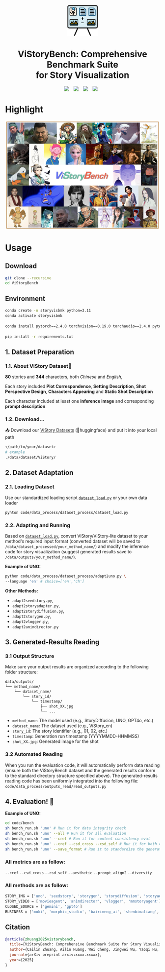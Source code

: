 <div align="center">
  <img src="asset/logo.png"  height=100>
</div>
<p align="center">
  <h1 align="center"><strong>ViStoryBench: Comprehensive Benchmark Suite<br> for Story Visualization</strong></h1>
<p align="center">

<div align="center">
  <a href="https://vistorybench.github.io/"><img src="https://img.shields.io/static/v1?label=Project%20Page&message=Web&color=green"></a> &ensp;
  <a href="https://arxiv.org/abs/xxxx.xxxxx"><img src="https://img.shields.io/static/v1?label=Tech%20Report&message=Arxiv&color=red"></a> &ensp;
  <a href="https://huggingface.co/datasets/ViStoryBench/ViStoryBench"><img src="https://img.shields.io/static/v1?label=Dataset&message=HuggingFace&color=yellow"></a> &ensp;
  <a href="https://vistorybench.github.io/story_detail/"><img src="https://img.shields.io/static/v1?label=Browse%20Results&message=Web&color=green"></a> &ensp;
</div>


# Highlight

![ViStoryBench](./asset/vistorybench_teaser.jpg)


# Usage

## Download
```bash
git clone --recursive
cd ViStoryBench
```
## Environment
```bash
conda create -n storyvisbmk python=3.11
conda activate storyvisbmk

conda install pytorch==2.4.0 torchvision==0.19.0 torchaudio==2.4.0 pytorch-cuda=12.4 -c pytorch -c nvidia

pip install -r requirements.txt
```

## 1. Dataset Preparation

### 1.1. About ViStory Dataset🐻

**80** stories and **344** characters, both *Chinese* and *English*,

Each story included **Plot Correspondence**, **Setting Description**, **Shot Perspective Design**, **Characters Appearing** and **Static Shot Description**

Each character included at least one **inference image** and corresponding **prompt description**.


### 1.2. Download...
📥 Download our [ViStory Datasets](https://huggingface.co/datasets/ViStoryBench/ViStoryBench) (🤗huggingface) and put it into your local path
```bash
</path/to/your/dataset>
# example
./data/dataset/ViStory/
```


## 2. Dataset Adaptation 
### 2.1. Loading Dataset
Use our standardized loading script 
[`dataset_load.py`](https://github.com/ViStoryBench/vistorybench/blob/main/code/data_process/dataset_process/dataset_load.py) or your own data loader 

```bash
pyhton code/data_process/dataset_process/dataset_load.py
```


### 2.2. Adapting and Running


Based on [`dataset_load.py`](https://github.com/ViStoryBench/vistorybench/blob/main/code/data_process/dataset_process/dataset_load.py), convert ViStory/ViStory-lite dataset to your method's required input format (converted dataset will be saved to `/data/dataset_processed/your_method_name/`) and modify the inference code for story visualization (suggest generated results save to `/data/outputs/your_method_name/`).

**Example of UNO:**
```bash
python code/data_process/dataset_process/adapt2uno.py \
--language 'en' # choice=['en','ch']
```

**Other Methods:**
- `adapt2seedstory.py`,
- `adapt2storyadapter.py`,
- `adapt2storydiffusion.py`,
- `adapt2storygen.py`,
- `adapt2vlogger.py`,
- `adapt2animdirector.py`




## 3. Generated-Results Reading

### 3.1 Output Structure
Make sure your output results are organized according to the following folder structure:
```
data/outputs/
└── method_name/
    └── dataset_name/
        └── story_id/
            └── timestamp/
                ├── shot_XX.jpg
                └── ...
```

- `method_name`: The model used (e.g., StoryDiffusion, UNO, GPT4o, etc.)
- `dataset_name`: The dataset used (e.g., ViStory_en)
- `story_id`: The story identifier (e.g., 01, 02, etc.)
- `timestamp`: Generation run timestamp (YYYYMMDD-HHMMSS)
- `shot_XX.jpg`: Generated image for the shot

### 3.2 Automated Reading
When you run the evaluation code, it will automatically perform data reading (ensure both the ViStoryBench dataset and the generated results conform to the standard directory structure specified above). The generated-results reading code has been uniformly integrated into the following file:
`code/data_process/outputs_read/read_outputs.py`


## 4. Evaluation! 🐻
**Example of UNO:**
```bash
cd code/bench
sh bench_run.sh 'uno' # Run it for data integrity check
sh bench_run.sh 'uno' --all # Run it for all evaluation
sh bench_run.sh 'uno' --cref # Run it for content consistency eval
sh bench_run.sh 'uno' --cref --csd_cross --csd_self # Run it for both content and style consistency eval
sh bench_run.sh 'uno' --save_format # Run it to standardize the generated-results file structure.
```

### All metrics are as follow:
`--cref`
`--csd_cross`
`--csd_self`
`--aesthetic`
`--prompt_align2`
`--diversity`

### All methods are as follow:
```bash
STORY_IMG = ['uno', 'seedstory', 'storygen', 'storydiffusion', 'storyadapter', 'theatergen']
STORY_VIDEO = ['movieagent', 'animdirector', 'vlogger', 'mmstoryagent']
CLOSED_SOURCE = ['gemini', 'gpt4o']
BUSINESS = ['moki', 'morphic_studio', 'bairimeng_ai', 'shenbimaliang', 'xunfeihuiying', 'doubao']
```

## Citation
```bibtex
@article{zhuang2025vistorybench,
  title={ViStoryBench: Comprehensive Benchmark Suite for Story Visualization}, 
  author={Cailin Zhuang, Ailin Huang, Wei Cheng, Jingwei Wu, Yaoqi Hu, Jiaqi Liao, Zhewei Huang, Hongyuan Wang, Xinyao Liao, Weiwei Cai, Hengyuan Xu, Xuanyang Zhang, Xianfang Zeng, Gang Yu, Chi Zhang},
  journal={arXiv preprint arxiv:xxxx.xxxxx}, 
  year={2025}
}
```
